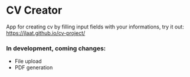 # CV Creator
 App for creating cv by filling input fields with your informations, try it out: https://jlaat.github.io/cv-project/
 
 ### In development, coming changes:
 - File upload
 - PDF generation
